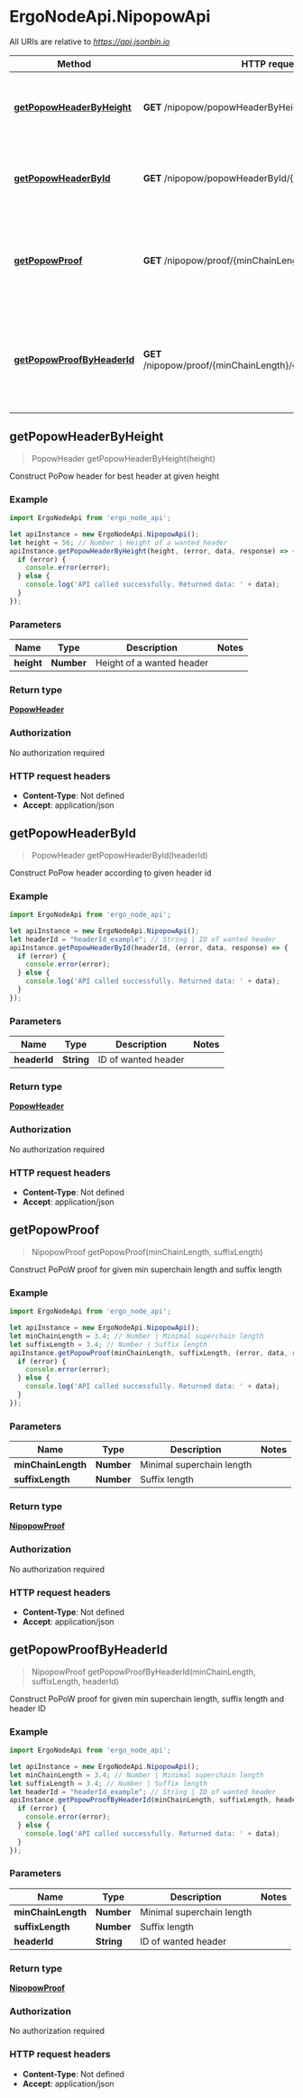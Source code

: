 # ErgoNodeApi.NipopowApi

All URIs are relative to *https://api.jsonbin.io*

Method | HTTP request | Description
------------- | ------------- | -------------
[**getPopowHeaderByHeight**](NipopowApi.md#getPopowHeaderByHeight) | **GET** /nipopow/popowHeaderByHeight/{height} | Construct PoPow header for best header at given height
[**getPopowHeaderById**](NipopowApi.md#getPopowHeaderById) | **GET** /nipopow/popowHeaderById/{headerId} | Construct PoPow header according to given header id
[**getPopowProof**](NipopowApi.md#getPopowProof) | **GET** /nipopow/proof/{minChainLength}/{suffixLength} | Construct PoPoW proof for given min superchain length and suffix length
[**getPopowProofByHeaderId**](NipopowApi.md#getPopowProofByHeaderId) | **GET** /nipopow/proof/{minChainLength}/{suffixLength}/{headerId} | Construct PoPoW proof for given min superchain length, suffix length and header ID



## getPopowHeaderByHeight

> PopowHeader getPopowHeaderByHeight(height)

Construct PoPow header for best header at given height

### Example

```javascript
import ErgoNodeApi from 'ergo_node_api';

let apiInstance = new ErgoNodeApi.NipopowApi();
let height = 56; // Number | Height of a wanted header
apiInstance.getPopowHeaderByHeight(height, (error, data, response) => {
  if (error) {
    console.error(error);
  } else {
    console.log('API called successfully. Returned data: ' + data);
  }
});
```

### Parameters


Name | Type | Description  | Notes
------------- | ------------- | ------------- | -------------
 **height** | **Number**| Height of a wanted header | 

### Return type

[**PopowHeader**](PopowHeader.md)

### Authorization

No authorization required

### HTTP request headers

- **Content-Type**: Not defined
- **Accept**: application/json


## getPopowHeaderById

> PopowHeader getPopowHeaderById(headerId)

Construct PoPow header according to given header id

### Example

```javascript
import ErgoNodeApi from 'ergo_node_api';

let apiInstance = new ErgoNodeApi.NipopowApi();
let headerId = "headerId_example"; // String | ID of wanted header
apiInstance.getPopowHeaderById(headerId, (error, data, response) => {
  if (error) {
    console.error(error);
  } else {
    console.log('API called successfully. Returned data: ' + data);
  }
});
```

### Parameters


Name | Type | Description  | Notes
------------- | ------------- | ------------- | -------------
 **headerId** | **String**| ID of wanted header | 

### Return type

[**PopowHeader**](PopowHeader.md)

### Authorization

No authorization required

### HTTP request headers

- **Content-Type**: Not defined
- **Accept**: application/json


## getPopowProof

> NipopowProof getPopowProof(minChainLength, suffixLength)

Construct PoPoW proof for given min superchain length and suffix length

### Example

```javascript
import ErgoNodeApi from 'ergo_node_api';

let apiInstance = new ErgoNodeApi.NipopowApi();
let minChainLength = 3.4; // Number | Minimal superchain length
let suffixLength = 3.4; // Number | Suffix length
apiInstance.getPopowProof(minChainLength, suffixLength, (error, data, response) => {
  if (error) {
    console.error(error);
  } else {
    console.log('API called successfully. Returned data: ' + data);
  }
});
```

### Parameters


Name | Type | Description  | Notes
------------- | ------------- | ------------- | -------------
 **minChainLength** | **Number**| Minimal superchain length | 
 **suffixLength** | **Number**| Suffix length | 

### Return type

[**NipopowProof**](NipopowProof.md)

### Authorization

No authorization required

### HTTP request headers

- **Content-Type**: Not defined
- **Accept**: application/json


## getPopowProofByHeaderId

> NipopowProof getPopowProofByHeaderId(minChainLength, suffixLength, headerId)

Construct PoPoW proof for given min superchain length, suffix length and header ID

### Example

```javascript
import ErgoNodeApi from 'ergo_node_api';

let apiInstance = new ErgoNodeApi.NipopowApi();
let minChainLength = 3.4; // Number | Minimal superchain length
let suffixLength = 3.4; // Number | Suffix length
let headerId = "headerId_example"; // String | ID of wanted header
apiInstance.getPopowProofByHeaderId(minChainLength, suffixLength, headerId, (error, data, response) => {
  if (error) {
    console.error(error);
  } else {
    console.log('API called successfully. Returned data: ' + data);
  }
});
```

### Parameters


Name | Type | Description  | Notes
------------- | ------------- | ------------- | -------------
 **minChainLength** | **Number**| Minimal superchain length | 
 **suffixLength** | **Number**| Suffix length | 
 **headerId** | **String**| ID of wanted header | 

### Return type

[**NipopowProof**](NipopowProof.md)

### Authorization

No authorization required

### HTTP request headers

- **Content-Type**: Not defined
- **Accept**: application/json

